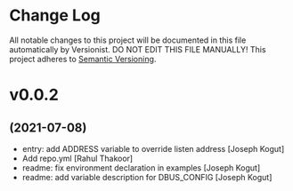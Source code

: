 # Change Log

All notable changes to this project will be documented in this file
automatically by Versionist. DO NOT EDIT THIS FILE MANUALLY!
This project adheres to [Semantic Versioning](http://semver.org/).

# v0.0.2
## (2021-07-08)

* entry: add ADDRESS variable to override listen address [Joseph Kogut]
* Add repo.yml [Rahul Thakoor]
* readme: fix environment declaration in examples [Joseph Kogut]
* readme: add variable description for DBUS_CONFIG [Joseph Kogut]
